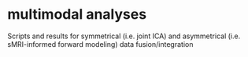 # multimodal analyses
Scripts and results for symmetrical (i.e. joint ICA) and asymmetrical (i.e. sMRI-informed forward modeling) data fusion/integration

